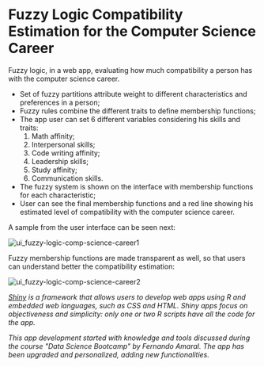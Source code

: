 # Fuzzy Logic Compatibility Estimation for the Computer Science Career

Fuzzy logic, in a web app, evaluating how much compatibility a person has with the computer science career.

* Set of fuzzy partitions attribute weight to different characteristics and preferences in a person;
* Fuzzy rules combine the different traits to define membership functions;
* The app user can set 6 different variables considering his skills and traits:
    1. Math affinity;
    2. Interpersonal skills;
    3. Code writing affinity;
    4. Leadership skills;
    5. Study affinity;
    6. Communication skills.
* The fuzzy system is shown on the interface with membership functions for each characteristic;
* User can see the final membership functions and a red line showing his estimated level of compatibility with the computer science career.

A sample from the user interface can be seen next:

![ui_fuzzy-logic-comp-science-career1](https://user-images.githubusercontent.com/33037020/187056463-611489d4-4dab-4fde-bd05-f3f7c1b5d04e.JPG)

Fuzzy membership functions are made transparent as well, so that users can understand better the compatibility estimation:

![ui_fuzzy-logic-comp-science-career2](https://user-images.githubusercontent.com/33037020/187056464-8209cbfa-0713-4ece-98a6-aec688988da5.JPG)

*[Shiny] is a framework that allows users to develop web apps using R and embedded web languages, such as CSS and HTML. Shiny apps focus on objectiveness and simplicity: only one or two R scripts have all the code for the app.*

*This app development started with knowledge and tools discussed during the course "Data Science Bootcamp" by Fernando Amaral. The app has been upgraded and personalized, adding new functionalities.*

[//]: #

[Shiny]: <https://www.shinyapps.io>
